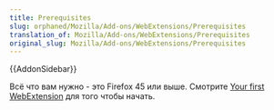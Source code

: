 ```yaml
---
title: Prerequisites
slug: orphaned/Mozilla/Add-ons/WebExtensions/Prerequisites
translation_of: Mozilla/Add-ons/WebExtensions/Prerequisites
original_slug: Mozilla/Add-ons/WebExtensions/Prerequisites
---
```


{{AddonSidebar}}

Всё что вам нужно - это Firefox 45 или выше. Смотрите [Your first WebExtension](/ru/docs/Mozilla/Add-ons/WebExtensions/Your_first_WebExtension) для того чтобы начать.
